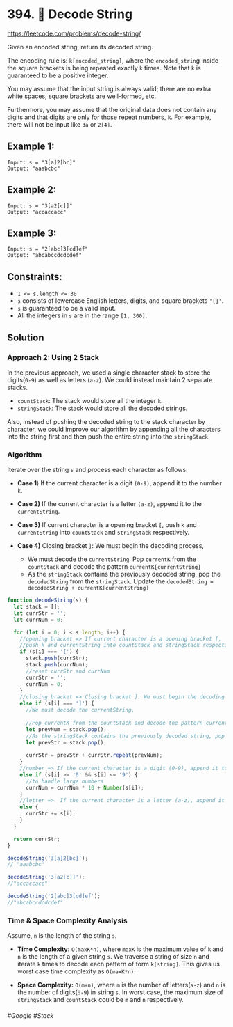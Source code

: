 # 394. 🔎 Decode String
https://leetcode.com/problems/decode-string/

Given an encoded string, return its decoded string.

The encoding rule is: `k[encoded_string]`, where the `encoded_strin`g inside the square brackets is being repeated exactly `k` times. Note that `k` is guaranteed to be a positive integer.

You may assume that the input string is always valid; there are no extra white spaces, square brackets are well-formed, etc.

Furthermore, you may assume that the original data does not contain any digits and that digits are only for those repeat numbers, `k`. For example, there will not be input like `3a` or `2[4]`.
## Example 1:
````
Input: s = "3[a]2[bc]"
Output: "aaabcbc"
````
## Example 2:
````
Input: s = "3[a2[c]]"
Output: "accaccacc"
````
## Example 3:
````
Input: s = "2[abc]3[cd]ef"
Output: "abcabccdcdcdef"
````

## Constraints:
- `1 <= s.length <= 30`
- `s` consists of lowercase English letters, digits, and square brackets `'[]'`.
- `s` is guaranteed to be a valid input.
- All the integers in `s` are in the range `[1, 300]`.

## Solution 

### Approach 2: Using 2 Stack

In the previous approach, we used a single character stack to store the digits(`0-9`) as well as letters (`a-z`). We could instead maintain 2 separate stacks.

- `countStack`: The stack would store all the integer `k`.
- `stringStack`: The stack would store all the decoded strings.

Also, instead of pushing the decoded string to the stack character by character, we could improve our algorithm by appending all the characters into the string first and then push the entire string into the `stringStack`. 
### Algorithm

Iterate over the string `s` and process each character as follows:

- <b>Case 1</b>) If the current character is a digit `(0-9)`, append it to the number `k`.

- <b>Case 2)</b> If the current character is a letter `(a-z)`, append it to the `currentString`.

- <b>Case 3)</b> If current character is a opening bracket `[`, push `k` and `currentString` into `countStack` and `stringStack` respectively.

- <b>Case 4)</b> Closing bracket `]`: We must begin the decoding process,
  - We must decode the `currentString`. Pop `currentK` from the `countStack` and decode the pattern `currentK[currentString]`
  - As the `stringStack` contains the previously decoded string, pop the `decodedString` from the `stringStack`. Update the `decodedString = decodedString + currentK[currentString]`

````js
function decodeString(s) {
  let stack = [];
  let currStr = '';
  let currNum = 0;

  for (let i = 0; i < s.length; i++) {
    //opening bracket => If current character is a opening bracket [, 
    //push k and currentString into countStack and stringStack respectively.
    if (s[i] === '[') {
      stack.push(currStr);
      stack.push(currNum);
      //reset currStr and currNum
      currStr = '';
      currNum = 0;
    } 
    //closing bracket => Closing bracket ]: We must begin the decoding process,
    else if (s[i] === ']') {
      //We must decode the currentString.
   
      //Pop currentK from the countStack and decode the pattern currentK[currentString]
      let prevNum = stack.pop();
      //As the stringStack contains the previously decoded string, pop the decodedString from the stringStack.
      let prevStr = stack.pop();
      
      currStr = prevStr + currStr.repeat(prevNum);
    } 
    //number => If the current character is a digit (0-9), append it to the number k.
    else if (s[i] >= '0' && s[i] <= '9') {
      //to handle large numbers
      currNum = currNum * 10 + Number(s[i]);
    } 
    //letter =>  If the current character is a letter (a-z), append it to the currentString.
    else {
      currStr += s[i];
    }
  }

  return currStr;
}

decodeString('3[a]2[bc]');
// "aaabcbc"

decodeString('3[a2[c]]');
//"accaccacc"

decodeString('2[abc]3[cd]ef');
//"abcabccdcdcdef"
````
### Time & Space Complexity Analysis

Assume, `n` is the length of the string `s`.
- <b>Time Complexity:</b> `O(maxK*n)`, where `maxK` is the maximum value of `k` and `n` is the length of a given string `s`. We traverse a string of size `n` and iterate `k` times to decode each pattern of form `k[string]`. This gives us worst case time complexity as `O(maxK*n)`.

- <b>Space Complexity:</b> `O(m+n)`, where `m` is the number of letters(`a-z`) and `n` is the number of digits(`0-9`) in string `s`. In worst case, the maximum size of `stringStack` and `countStack` could be `m` and `n` respectively.
###### #Google #Stack

